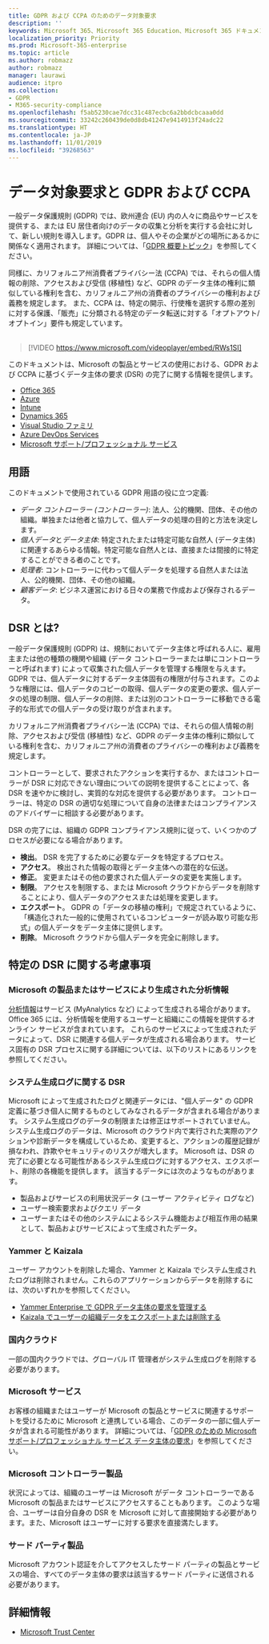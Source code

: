 ```yaml
---
title: GDPR および CCPA のためのデータ対象要求
description: ''
keywords: Microsoft 365、Microsoft 365 Education、Microsoft 365 ドキュメント、GDPR、CCPA
localization_priority: Priority
ms.prod: Microsoft-365-enterprise
ms.topic: article
ms.author: robmazz
author: robmazz
manager: laurawi
audience: itpro
ms.collection:
- GDPR
- M365-security-compliance
ms.openlocfilehash: f5ab5230cae7dcc31c487ecbc6a2bbdcbcaaa0dd
ms.sourcegitcommit: 33242c260439de0d8db41247e9414913f24adc22
ms.translationtype: HT
ms.contentlocale: ja-JP
ms.lasthandoff: 11/01/2019
ms.locfileid: "39268563"
---
```

# <a name="data-subject-requests-and-the-gdpr-and-ccpa"></a>データ対象要求と GDPR および CCPA

一般データ保護規則 (GDPR) では、欧州連合 (EU) 内の人々に商品やサービスを提供する、または EU 居住者向けのデータの収集と分析を実行する会社に対して、新しい規則を導入します。GDPR は、個人やその企業がどの場所にあるかに関係なく適用されます。 詳細については、「[GDPR 概要トピック](gdpr.md)」を参照してください。

同様に、カリフォルニア州消費者プライバシー法 (CCPA) では、それらの個人情報の削除、アクセスおよび受信 (移植性) など、GDPR のデータ主体の権利に類似している権利を含む、カリフォルニア州の消費者のプライバシーの権利および義務を規定します。  また、CCPA は、特定の開示、行使権を選択する際の差別に対する保護、「販売」に分類される特定のデータ転送に対する「オプトアウト/ オプトイン」要件も規定しています。  <br><br>

> [!VIDEO https://www.microsoft.com/videoplayer/embed/RWs1SI] 

このドキュメントは、Microsoft の製品とサービスの使用における、GDPR および CCPA に基づくデータ主体の要求 (DSR) の完了に関する情報を提供します。

- [Office 365](gdpr-dsr-Office365.md)
- [Azure](gdpr-dsr-Azure.md)
- [Intune](gdpr-dsr-Intune.md)
- [Dynamics 365](gdpr-dsr-Dynamics365.md)
- [Visual Studio ファミリ](gdpr-dsr-visual-studio-family.md)
- [Azure DevOps Services](gdpr-dsr-vsts.md)
- [Microsoft サポート/プロフェッショナル サービス](gdpr-dsr-prof-services.md)

## <a name="terminology"></a>用語

このドキュメントで使用されている GDPR 用語の役に立つ定義:

- *データ コントローラー (コントローラー)*: 法人、公的機関、団体、その他の組織。単独または他者と協力して、個人データの処理の目的と方法を決定します。  
- *個人データ*と*データ主体*: 特定されたまたは特定可能な自然人 (データ主体) に関連するあらゆる情報。特定可能な自然人とは、直接または間接的に特定することができる者のことです。  
- *処理者*: コントローラーに代わって個人データを処理する自然人または法人、公的機関、団体、その他の組織。  
- *顧客データ*: ビジネス運営における日々の業務で作成および保存されるデータ。

## <a name="what-is-a-dsr"></a>DSR とは?

一般データ保護規則 (GDPR) は、規制においてデータ主体と呼ばれる人に、雇用主または他の種類の機関や組織 (データ コントローラーまたは単にコントローラーと呼ばれます) によって収集された個人データを管理する権限を与えます。 GDPR では、個人データに対するデータ主体固有の権限が付与されます。このような権限には、個人データのコピーの取得、個人データの変更の要求、個人データの処理の制限、個人データの削除、または別のコントローラーに移動できる電子的な形式での個人データの受け取りが含まれます。

カリフォルニア州消費者プライバシー法 (CCPA) では、それらの個人情報の削除、アクセスおよび受信 (移植性) など、GDPR のデータ主体の権利に類似している権利を含む、カリフォルニア州の消費者のプライバシーの権利および義務を規定します。  

コントローラーとして、要求されたアクションを実行するか、またはコントローラーが DSR に対応できない理由についての説明を提供することによって、各 DSR を速やかに検討し、実質的な対応を提供する必要があります。 コントローラーは、特定の DSR の適切な処理について自身の法律またはコンプライアンスのアドバイザーに相談する必要があります。

DSR の完了には、組織の GDPR コンプライアンス規則に従って、いくつかのプロセスが必要になる場合があります。
  
- **検出**。 DSR を完了するために必要なデータを特定するプロセス。
- **アクセス**。 検出された情報の取得とデータ主体への潜在的な伝送。
- **修正**。 変更またはその他の要求された個人データの変更を実施します。
- **制限**。 アクセスを制限する、または Microsoft クラウドからデータを削除することにより、個人データのアクセスまたは処理を変更します。
- **エクスポート**。 GDPR の「データの移植の権利」で規定されているように、「構造化された一般的に使用されているコンピューターが読み取り可能な形式」の個人データをデータ主体に提供します。
- **削除**。 Microsoft クラウドから個人データを完全に削除します。

## <a name="specific-dsr-considerations"></a>特定の DSR に関する考慮事項

### <a name="insights-generated-by-microsoft-products-or-services"></a>Microsoft の製品またはサービスにより生成された分析情報

[分析情報](https://docs.microsoft.com/microsoft-365/compliance/gdpr-dsr-office365#part-2-responding-to-dsrs-with-respect-to-insights-generated-by-office-365)はサービス (MyAnalytics など) によって生成される場合があります。Office 365 には、分析情報を使用するユーザーと組織にこの情報を提供するオンライン サービスが含まれています。 これらのサービスによって生成されたデータによって、DSR に関連する個人データが生成される場合あります。 サービス固有の DSR プロセスに関する詳細については、以下のリストにあるリンクを参照してください。  

### <a name="dsrs-for-system-generated-logs"></a>システム生成ログに関する DSR

Microsoft によって生成されたログと関連データには、"個人データ" の GDPR 定義に基づき個人に関するものとしてみなされるデータが含まれる場合があります。 システム生成ログのデータの制限または修正はサポートされていません。 システム生成ログのデータは、Microsoft のクラウド内で実行された実際のアクションや診断データを構成しているため、変更すると、アクションの履歴記録が損なわれ、詐欺やセキュリティのリスクが増大します。 Microsoft は、DSR の完了に必要となる可能性があるシステム生成ログに対するアクセス、エクスポート、削除の各機能を提供します。 該当するデータには次のようなものがあります。  

- 製品およびサービスの利用状況データ (ユーザー アクティビティ ログなど)
- ユーザー検索要求およびクエリ データ
- ユーザーまたはその他のシステムによるシステム機能および相互作用の結果として、製品およびサービスによって生成されたデータ。  

### <a name="yammer-and-kaizala"></a>Yammer と Kaizala

ユーザー アカウントを削除した場合、Yammer と Kaizala でシステム生成されたログは削除されません。これらのアプリケーションからデータを削除するには、次のいずれかを参照してください。

- [Yammer Enterprise で GDPR データ主体の要求を管理する](https://docs.microsoft.com/yammer/manage-security-and-compliance/gdpr-requests-in-yammer-enterprise)
- [Kaizala でユーザーの組織データをエクスポートまたは削除する](https://docs.microsoft.com/office365/kaizala/export-or-delete-a-user-s-data)

### <a name="national-clouds"></a>国内クラウド

一部の国内クラウドでは、グローバル IT 管理者がシステム生成ログを削除する必要があります。

### <a name="microsoft-services"></a>Microsoft サービス

お客様の組織またはユーザーが Microsoft の製品とサービスに関連するサポートを受けるために Microsoft と連携している場合、このデータの一部に個人データが含まれる可能性があります。 詳細については、「[GDPR のための Microsoft サポート/プロフェッショナル サービス データ主体の要求](gdpr-dsr-prof-services.md)」を参照してください。

### <a name="microsoft-controller-products"></a>Microsoft コントローラー製品

状況によっては、組織のユーザーは Microsoft がデータ コントローラーである Microsoft の製品またはサービスにアクセスすることもあります。 このような場合、ユーザーは自分自身の DSR を Microsoft に対して直接開始する必要があります。また、Microsoft はユーザーに対する要求を直接満たします。

### <a name="third-party-products"></a>サード パーティ製品

Microsoft アカウント認証を介してアクセスしたサード パーティの製品とサービスの場合、すべてのデータ主体の要求は該当するサード パーティに送信される必要があります。

## <a name="learn-more"></a>詳細情報

- [Microsoft Trust Center](https://www.microsoft.com/TrustCenter/Privacy/gdpr/default.aspx)
